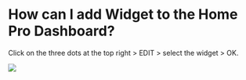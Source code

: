 # How can I add Widget to the Home Pro Dashboard?

<p class="no-margin">Click on the three dots at the top right &gt; EDIT &gt; select the widget &gt; OK.</p>
<p class="no-margin"></p>
<div class="intercom-container"><img src="/assets/img/teams-pro/image_188.png"></div>


<Hubspot />
